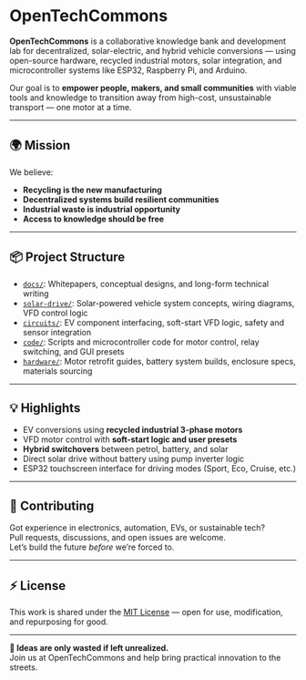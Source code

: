 # OpenTechCommons

**OpenTechCommons** is a collaborative knowledge bank and development lab for decentralized, solar-electric, and hybrid vehicle conversions — using open-source hardware, recycled industrial motors, solar integration, and microcontroller systems like ESP32, Raspberry Pi, and Arduino.

Our goal is to **empower people, makers, and small communities** with viable tools and knowledge to transition away from high-cost, unsustainable transport — one motor at a time.

---

## 🌍 Mission

We believe:

- **Recycling is the new manufacturing**
- **Decentralized systems build resilient communities**
- **Industrial waste is industrial opportunity**
- **Access to knowledge should be free**

---

## 📦 Project Structure

- [`docs/`](docs): Whitepapers, conceptual designs, and long-form technical writing  
- [`solar-drive/`](solar-drive): Solar-powered vehicle system concepts, wiring diagrams, VFD control logic  
- [`circuits/`](circuits): EV component interfacing, soft-start VFD logic, safety and sensor integration  
- [`code/`](code): Scripts and microcontroller code for motor control, relay switching, and GUI presets  
- [`hardware/`](hardware): Motor retrofit guides, battery system builds, enclosure specs, materials sourcing  

---

## 💡 Highlights

- EV conversions using **recycled industrial 3-phase motors**
- VFD motor control with **soft-start logic and user presets**
- **Hybrid switchovers** between petrol, battery, and solar
- Direct solar drive without battery using pump inverter logic
- ESP32 touchscreen interface for driving modes (Sport, Eco, Cruise, etc.)

---

## 🤝 Contributing

Got experience in electronics, automation, EVs, or sustainable tech?  
Pull requests, discussions, and open issues are welcome.  
Let’s build the future *before* we’re forced to.

---

## ⚡ License

This work is shared under the [MIT License](LICENSE) — open for use, modification, and repurposing for good.

---

**🧠 Ideas are only wasted if left unrealized.**  
Join us at OpenTechCommons and help bring practical innovation to the streets.

